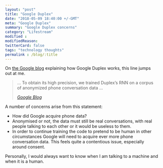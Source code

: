 ```yaml
---
layout: "post"
title: "Google Duplex"
date: "2018-05-09 18:40:00 +/-GMT"
meta: "Google Duplex"
summary: "Google Duplex concerns"
category: "Lifestream"
modified :
modifiedReason:
twitterCard: false
tags: "technology thoughts"
permalink : /blog/:title
---
```


On [the Google blog](https://ai.googleblog.com/2018/05/duplex-ai-system-for-natural-conversation.html) explaining how Google Duplex works, this line jumps out at me.

<blockquote>
    <p>... To obtain its high precision, we trained Duplex’s RNN on a corpus of anonymized phone conversation data ...</p>
    <footer>
       <cite><a href="https://ai.googleblog.com/2018/05/duplex-ai-system-for-natural-conversation.html)">Google Blog</a></cite>
    </footer>
</blockquote>

A number of concerns arise from this statement:

- How did Google acquire phone data?
- Anonymised or not, the data must still be real conversations, with real people talking to each other or it would be useless to them.
- In order to continue training the code to pretend to be human in other circumstances Google will need to acquire ever more phone conversation data. This feels quite a contentious issue, especially around consent.

Personally, I would always want to know when I am talking to a machine and when it is a human.
